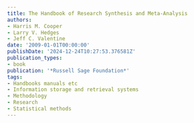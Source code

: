 ```yaml
---
title: The Handbook of Research Synthesis and Meta-Analysis
authors:
- Harris M. Cooper
- Larry V. Hedges
- Jeff C. Valentine
date: '2009-01-01T00:00:00'
publishDate: '2024-12-24T10:27:53.376581Z'
publication_types:
- book
publication: '*Russell Sage Foundation*'
tags:
- Handbooks manuals etc
- Information storage and retrieval systems
- Methodology
- Research
- Statistical methods
---
```

